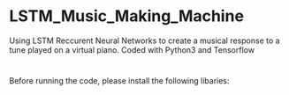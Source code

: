 # LSTM_Music_Making_Machine
Using LSTM Reccurent Neural Networks to create a musical response to a tune played on a virtual piano. Coded with Python3 and Tensorflow

#

Before running the code, please install the following libaries:
